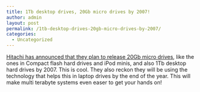 ```yaml
---
title: 1Tb desktop drives, 20Gb micro drives by 2007!
author: admin
layout: post
permalink: /1tb-desktop-drives-20gb-micro-drives-by-2007/
categories:
  - Uncategorized
---
```

[Hitachi has announced that they plan to release 20Gb micro drives][1], like the ones in Compact flash hard drives and iPod minis, and also 1Tb desktop hard drives by 2007. This is cool. They also reckon they will be using the technology that helps this in laptop drives by the end of the year. This will make multi terabyte systems even easer to get your hands on!

 [1]: http://www.engadget.com/entry/1234000057038809/